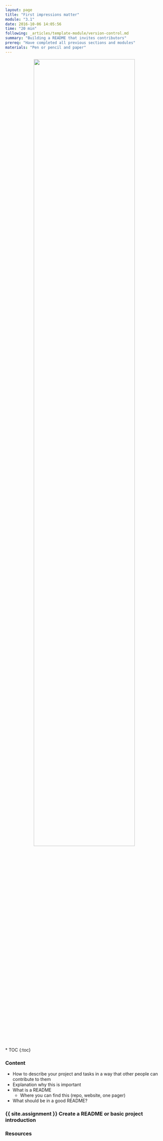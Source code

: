 ```yaml
---
layout: page
title: "First impressions matter"
module: "3.1"
date: 2016-10-06 14:05:56
time: "20 min"
following: _articles/template-module/version-control.md
summary: "Building a README that invites contributors"
prereq: "Have completed all previous sections and modules"
materials: "Pen or pencil and paper"
---
```

<p align="center">
<img src="https://raw.githubusercontent.com/ohwmakers/OHM-curriculum/gh-pages/img/work_in_progress_banner.svg" width="80%"/>
</p>
* TOC
{:toc}

### Content

- How to describe your project and tasks in a way that other people can contribute to them
- Explanation why this is important
- What is a README 
    - Where you can find this (repo, website, one pager)
- What should be in a good README?

### {{ site.assignment }} Create a README or basic project introduction

### Resources
